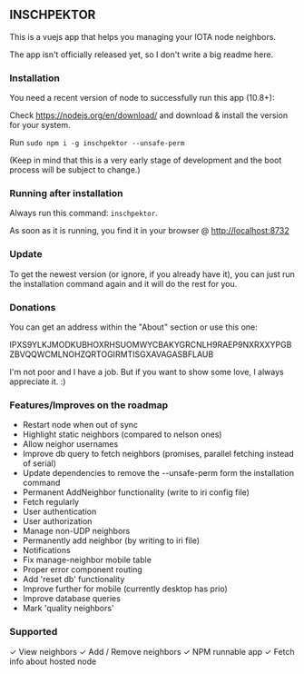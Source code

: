 ## INSCHPEKTOR

This is a vuejs app that helps you managing your IOTA node neighbors.

The app isn't officially released yet, so I don't write a big readme here.

### Installation

You need a recent version of node to successfully run this app (10.8+):

Check https://nodejs.org/en/download/ and download & install the version for your system.

Run `sudo npm i -g inschpektor --unsafe-perm`

(Keep in mind that this is a very early stage of development and the boot process will be subject to change.)

### Running after installation

Always run this command: `inschpektor`.

As soon as it is running, you find it in your browser @ <http://localhost:8732>

### Update

To get the newest version (or ignore, if you already have it), you can just run the installation command again and it will do the rest for you.

### Donations

You can get an address within the "About" section or use this one:

IPXS9YLKJMODKUBHOXRHSUOMWYCBAKYGRCNLH9RAEP9NXRXXYPGBZBVQQWCMLNOHZQRTOGIRMTISGXAVAGASBFLAUB

I'm not poor and I have a job. But if you want to show some love, I always appreciate it. :)

### Features/Improves on the roadmap

- Restart node when out of sync
- Highlight static neighbors (compared to nelson ones)
- Allow neighor usernames
- Improve db query to fetch neighbors (promises, parallel fetching instead of serial)
- Update dependencies to remove the --unsafe-perm form the installation command
- Permanent AddNeighbor functionality (write to iri config file)
- Fetch regularly
- User authentication
- User authorization
- Manage non-UDP neighbors
- Permanently add neighbor (by writing to iri file)
- Notifications
- Fix manage-neighbor mobile table
- Proper error component routing
- Add 'reset db' functionality
- Improve further for mobile (currently desktop has prio)
- Improve database queries
- Mark 'quality neighbors'

### Supported
✓ View neighbors
✓ Add / Remove neighbors
✓ NPM runnable app
✓ Fetch info about hosted node